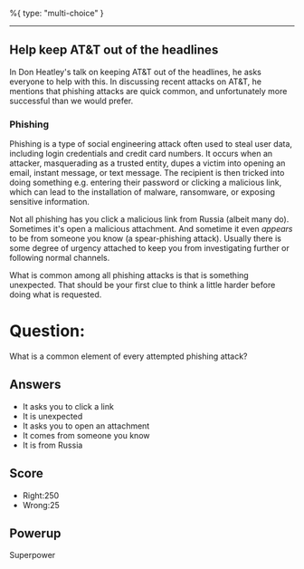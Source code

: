 %{
 type: "multi-choice"
}

---
## Help keep AT&T out of the headlines

In Don Heatley's talk on keeping AT&T out of the headlines,
he asks everyone to help with this.
In discussing recent attacks on AT&T, he mentions that phishing
attacks are quick common, and unfortunately
more successful than we would prefer.

### Phishing

Phishing is a type of social engineering attack
often used to steal user data,
including login credentials and credit card numbers.
It occurs when an attacker, masquerading as a trusted entity,
dupes a victim into opening an email, instant message,
or text message.
The recipient is then tricked into
doing something e.g. entering their password
or clicking a malicious link,
which can lead to the installation of malware,
ransomware, or exposing sensitive information.

Not all phishing has you click a malicious link from Russia
(albeit many do).
Sometimes it's open a malicious attachment.
And sometime it even *appears* to be from someone you know
(a spear-phishing attack).
Usually there is some degree of urgency attached
to keep you from investigating further
or following normal channels.

What is common among all phishing attacks is
that is something unexpected.
That should be your first clue to think a little harder
before doing what is requested.



# Question:
What is a common element of every attempted phishing attack?

## Answers
- It asks you to click a link
- It is unexpected
- It asks you to open an attachment
- It comes from someone you know
- It is from Russia

## Score
- Right:250
- Wrong:25

## Powerup
Superpower
